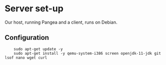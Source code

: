 # Server set-up

Our host, running Pangea and a client, runs on Debian.

## Configuration


		sudo apt-get update -y
		sudo apt-get install -y qemu-system-i386 screen openjdk-11-jdk git lsof nano wget curl

